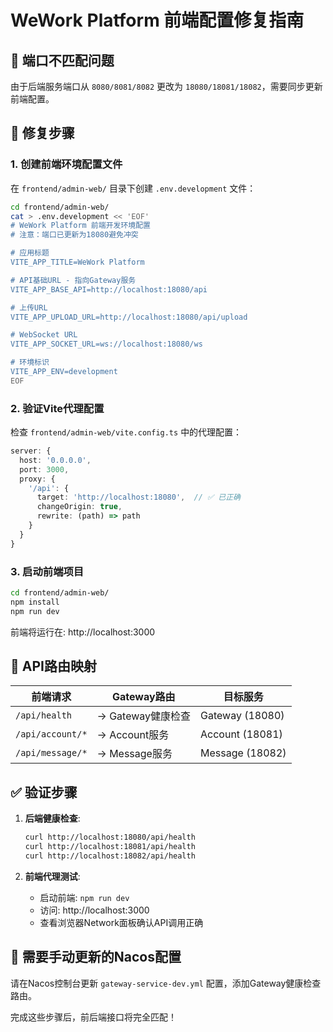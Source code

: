 # WeWork Platform 前端配置修复指南

## 🚨 端口不匹配问题

由于后端服务端口从 `8080/8081/8082` 更改为 `18080/18081/18082`，需要同步更新前端配置。

## 🔧 修复步骤

### 1. 创建前端环境配置文件

在 `frontend/admin-web/` 目录下创建 `.env.development` 文件：

```bash
cd frontend/admin-web/
cat > .env.development << 'EOF'
# WeWork Platform 前端开发环境配置
# 注意：端口已更新为18080避免冲突

# 应用标题
VITE_APP_TITLE=WeWork Platform

# API基础URL - 指向Gateway服务
VITE_APP_BASE_API=http://localhost:18080/api

# 上传URL
VITE_APP_UPLOAD_URL=http://localhost:18080/api/upload

# WebSocket URL  
VITE_APP_SOCKET_URL=ws://localhost:18080/ws

# 环境标识
VITE_APP_ENV=development
EOF
```

### 2. 验证Vite代理配置

检查 `frontend/admin-web/vite.config.ts` 中的代理配置：

```typescript
server: {
  host: '0.0.0.0',
  port: 3000,
  proxy: {
    '/api': {
      target: 'http://localhost:18080',  // ✅ 已正确
      changeOrigin: true,
      rewrite: (path) => path
    }
  }
}
```

### 3. 启动前端项目

```bash
cd frontend/admin-web/
npm install
npm run dev
```

前端将运行在: http://localhost:3000

## 🎯 API路由映射

| 前端请求 | Gateway路由 | 目标服务 |
|---------|------------|---------|
| `/api/health` | → Gateway健康检查 | Gateway (18080) |
| `/api/account/*` | → Account服务 | Account (18081) |
| `/api/message/*` | → Message服务 | Message (18082) |

## ✅ 验证步骤

1. **后端健康检查**:
   ```bash
   curl http://localhost:18080/api/health
   curl http://localhost:18081/api/health  
   curl http://localhost:18082/api/health
   ```

2. **前端代理测试**:
   - 启动前端: `npm run dev`
   - 访问: http://localhost:3000
   - 查看浏览器Network面板确认API调用正确

## 🔄 需要手动更新的Nacos配置

请在Nacos控制台更新 `gateway-service-dev.yml` 配置，添加Gateway健康检查路由。

完成这些步骤后，前后端接口将完全匹配！